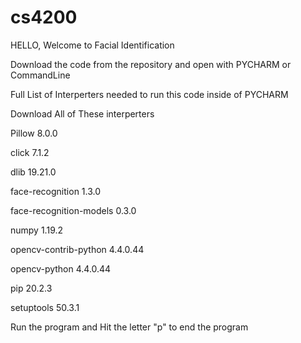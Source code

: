 # cs4200


HELLO, Welcome to Facial Identification

Download the code from the repository and open with PYCHARM or CommandLine


Full List of Interperters needed to run this code inside of PYCHARM

Download All of These interperters 

Pillow	8.0.0	

click	7.1.2	

dlib	19.21.0	

face-recognition	1.3.0	

face-recognition-models	0.3.0	

numpy	1.19.2	

opencv-contrib-python	4.4.0.44	

opencv-python	4.4.0.44	

pip	20.2.3	

setuptools	50.3.1



Run the program and Hit the letter "p" to end the program 
